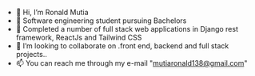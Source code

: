 - 👋 Hi, I’m Ronald Mutia
- 👀 Software engineering student pursuing Bachelors
- 🌱 Completed a number of full stack web applications in Django rest framework, ReactJs and Tailwind CSS
- 💞️ I’m looking to collaborate on .front end, backend and full stack projects..
- 📫 You can reach me through my e-mail "mutiaronald138@gmail.com"

<!---
RonG305/RonG305 is a ✨ special ✨ repository because its `README.md` (this file) appears on your GitHub profile.
You can click the Preview link to take a look at your changes.
--->
